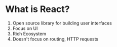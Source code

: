 # What is React?
1. Open source library for building user interfaces
2. Focus on UI
3. Rich Ecosystem
4. Doesn't focus on routing, HTTP requests